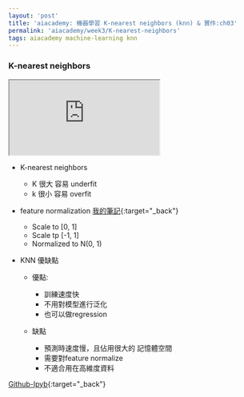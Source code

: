 ```yaml
---
layout: 'post'
title: 'aiacademy: 機器學習 K-nearest neighbors (knn) & 實作:ch03'
permalink: 'aiacademy/week3/K-nearest-neighbors'
tags: aiacademy machine-learning knn
---
```


### K-nearest neighbors


<iframe src="https://www.youtube.com/embed/0RIJUK0il2I" fra
meborder="0" allow="accelerometer; autoplay; encrypted-media; gyroscope; picture-in-picture" allowfullscreen></iframe>

- K-nearest neighbors
   - K 很大 容易 underfit
   - k 很小 容易 overfit

- feature normalization [我的筆記](https://yuting3656.github.io/yutingblog/ml-coursera/week2/multivariate-linear-regression){:target="_back"}
   - Scale to [0, 1]
   - Scale tp [-1, 1]
   - Normalized to N(0, 1)

- KNN 優缺點
   - 優點:
      - 訓練速度快
      - 不用對模型進行泛化
      - 也可以做regression

   - 缺點
      - 預測時速度慢，且佔用很大的 記憶體空間 
      - 需要對feature normalize 
      - 不適合用在高維度資料

[Github-Ipyb](https://github.com/yuting3656/aiacademy/tree/master/week2/machine-learning/Chapter3){:target="_back"}







